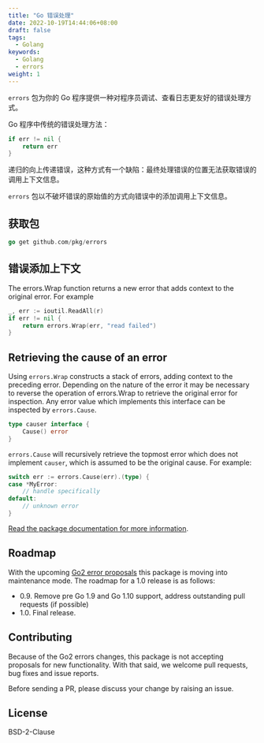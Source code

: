 ```yaml
---
title: "Go 错误处理"
date: 2022-10-19T14:44:06+08:00
draft: false
tags: 
  - Golang
keywords:
  - Golang
  - errors
weight: 1
---
```




`errors` 包为你的 Go 程序提供一种对程序员调试、查看日志更友好的错误处理方式。

Go 程序中传统的错误处理方法：

```go
if err != nil {
    return err
}
```

递归的向上传递错误，这种方式有一个缺陷：最终处理错误的位置无法获取错误的调用上下文信息。

`errors` 包以不破坏错误的原始值的方式向错误中的添加调用上下文信息。

## 获取包

```go
go get github.com/pkg/errors
```

## 错误添加上下文

The errors.Wrap function returns a new error that adds context to the original error. For example
```go
_, err := ioutil.ReadAll(r)
if err != nil {
    return errors.Wrap(err, "read failed")
}
```
## Retrieving the cause of an error

Using `errors.Wrap` constructs a stack of errors, adding context to the preceding error. Depending on the nature of the error it may be necessary to reverse the operation of errors.Wrap to retrieve the original error for inspection. Any error value which implements this interface can be inspected by `errors.Cause`.
```go
type causer interface {
    Cause() error
}
```
`errors.Cause` will recursively retrieve the topmost error which does not implement `causer`, which is assumed to be the original cause. For example:
```go
switch err := errors.Cause(err).(type) {
case *MyError:
    // handle specifically
default:
    // unknown error
}
```

[Read the package documentation for more information](https://godoc.org/github.com/pkg/errors).

## Roadmap

With the upcoming [Go2 error proposals](https://go.googlesource.com/proposal/+/master/design/go2draft.md) this package is moving into maintenance mode. The roadmap for a 1.0 release is as follows:

- 0.9. Remove pre Go 1.9 and Go 1.10 support, address outstanding pull requests (if possible)
- 1.0. Final release.

## Contributing

Because of the Go2 errors changes, this package is not accepting proposals for new functionality. With that said, we welcome pull requests, bug fixes and issue reports. 

Before sending a PR, please discuss your change by raising an issue.

## License

BSD-2-Clause
